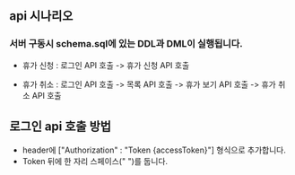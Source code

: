 ## api 시나리오

### 서버 구동시 schema.sql에 있는 DDL과 DML이 실행됩니다.

* 휴가 신청 : 로그인 API 호출 -> 휴가 신청 API 호출
  

* 휴가 취소 : 로그인 API 호출 -> 목록 API 호출 -> 휴가 보기 API 호출 -> 휴가 취소 API 호출

## 로그인 api 호출 방법
* header에 ["Authorization" : "Token {accessToken}"] 형식으로 추가합니다.
* Token 뒤에 한 자리 스페이스(" ")를 둡니다.

